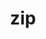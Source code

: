 ---
title: "zip"
layout: cache
categories: [package, develop-2023-12-03]
meta: {"versions": ["3.0"], "compilers": ["gcc@=11.3.0"], "oss": ["ubuntu22.04"], "platforms": ["linux"], "targets": ["x86_64_v3"], "stacks": ["ml-linux-x86_64-cpu", "ml-linux-x86_64-cuda", "ml-linux-x86_64-rocm", "root"], "num_specs": 1, "num_specs_by_stack": {"ml-linux-x86_64-rocm": 1, "ml-linux-x86_64-cpu": 1, "root": 1, "ml-linux-x86_64-cuda": 1}}
spec_details: [{"hash": "2hpkqar6ffunveuoostbo4xci5zsi2lm", "compiler": "gcc@=11.3.0", "versions": ["3.0"], "os": "ubuntu22.04", "platform": "linux", "target": "x86_64_v3", "variants": ["build_system=makefile", "patches=14dc880,3bc30ba,5068e7c,51f48db,66ab4ce,a92fc4e,a95ed93,eb83fc8,f7d0bc4,fa8312c"], "stacks": ["ml-linux-x86_64-rocm", "ml-linux-x86_64-cpu", "root", "ml-linux-x86_64-cuda"], "size": "-", "tarball": "https://binaries.spack.io/releases/develop-2023-12-03/build_cache/linux-ubuntu22.04-x86_64_v3/gcc-11.3.0/zip-3.0/linux-ubuntu22.04-x86_64_v3-gcc-11.3.0-zip-3.0-2hpkqar6ffunveuoostbo4xci5zsi2lm.spack"}]
---